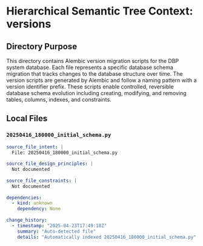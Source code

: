 # Hierarchical Semantic Tree Context: versions

## Directory Purpose
This directory contains Alembic version migration scripts for the DBP system database. Each file represents a specific database schema migration that tracks changes to the database structure over time. The version scripts are generated by Alembic and follow a naming pattern with a version identifier prefix. These scripts enable controlled, reversible database schema evolution including creating, modifying, and removing tables, columns, indexes, and constraints.

## Local Files

### `20250416_180000_initial_schema.py`
```yaml
source_file_intent: |
  File: 20250416_180000_initial_schema.py
  
source_file_design_principles: |
  Not documented
  
source_file_constraints: |
  Not documented
  
dependencies:
  - kind: unknown
    dependency: None
  
change_history:
  - timestamp: "2025-04-23T17:49:18Z"
    summary: "Auto-detected file"
    details: "Automatically indexed 20250416_180000_initial_schema.py"
```

<!-- End of HSTC.md file -->